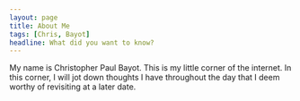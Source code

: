 ```yaml
---
layout: page
title: About Me
tags: [Chris, Bayot]
headline: What did you want to know? 
---
```

My name is Christopher Paul Bayot.  This is my little corner of the internet.  In this corner, I will jot down thoughts I have throughout the day that I deem worthy of revisiting at a later date.
